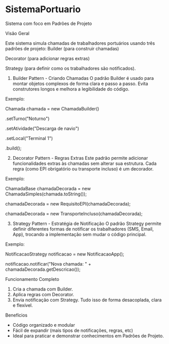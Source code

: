 # SistemaPortuario
Sistema com foco em Padrões de Projeto

Visão Geral

Este sistema simula chamadas de trabalhadores portuários usando três padrões de projeto: 
Builder (para construir chamadas)

Decorator (para adicionar regras extras)

Strategy (para definir como os trabalhadores são notificados).


1. Builder Pattern - Criando Chamadas
O padrão Builder é usado para montar objetos complexos de forma clara e passo a passo. Evita construtores
longos e melhora a legibilidade do código.

Exemplo:

Chamada chamada = new ChamadaBuilder()

 .setTurno("Noturno")
 
 .setAtividade("Descarga de navio")
 
 .setLocal("Terminal 1")
 
 .build();
 
 
2. Decorator Pattern - Regras Extras
Este padrão permite adicionar funcionalidades extras às chamadas sem alterar sua estrutura. Cada regra
(como EPI obrigatório ou transporte incluso) é um decorador.

Exemplo:

ChamadaBase chamadaDecorada = new ChamadaSimples(chamada.toString());

chamadaDecorada = new RequisitoEPI(chamadaDecorada);

chamadaDecorada = new TransporteIncluso(chamadaDecorada);


3. Strategy Pattern - Estratégia de Notificação
O padrão Strategy permite definir diferentes formas de notificar os trabalhadores (SMS, Email, App),
trocando a implementação sem mudar o código principal.

Exemplo:

NotificacaoStrategy notificacao = new NotificacaoApp();

notificacao.notificar("Nova chamada: " + chamadaDecorada.getDescricao());

Funcionamento Completo

1. Cria a chamada com Builder.
2. Aplica regras com Decorator.
3. Envia notificação com Strategy.
Tudo isso de forma desacoplada, clara e flexível.

Benefícios

- Código organizado e modular
- Fácil de expandir (mais tipos de notificações, regras, etc)
- Ideal para praticar e demonstrar conhecimentos em Padrões de Projeto.
